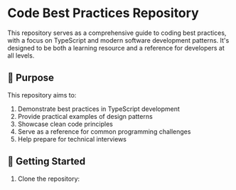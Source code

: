 # Code Best Practices Repository

This repository serves as a comprehensive guide to coding best practices, with a focus on TypeScript and modern software development patterns. It's designed to be both a learning resource and a reference for developers at all levels.

## 🎯 Purpose

This repository aims to:
1. Demonstrate best practices in TypeScript development
2. Provide practical examples of design patterns
3. Showcase clean code principles
4. Serve as a reference for common programming challenges
5. Help prepare for technical interviews

## 🚀 Getting Started

1. Clone the repository: 